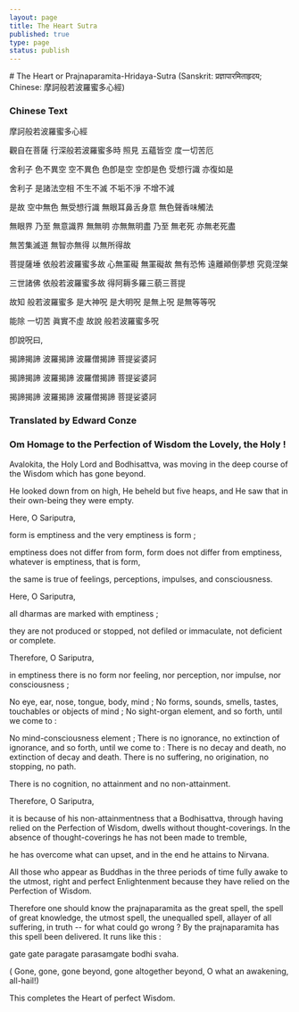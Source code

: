 ```yaml
--- 
layout: page
title: The Heart Sutra
published: true
type: page
status: publish
---
```

<meta http-equiv="Content-Type" content="text/html;charset=utf-8" />
# The Heart or Prajnaparamita-Hridaya-Sutra
(Sanskrit:  प्रज्ञापारमिताहृदय; Chinese: 摩訶般若波羅蜜多心經)

### Chinese Text

摩訶般若波羅蜜多心經

觀自在菩薩 行深般若波羅蜜多時 照見 五蘊皆空 度一切苦厄

舍利子 色不異空 空不異色 色卽是空 空卽是色 受想行識 亦復如是

舍利子 是諸法空相 不生不滅 不垢不淨 不增不減

是故 空中無色 無受想行識 無眼耳鼻舌身意 無色聲香味觸法

無眼界 乃至 無意識界 無無明 亦無無明盡 乃至 無老死 亦無老死盡

無苦集滅道 無智亦無得 以無所得故

菩提薩埵 依般若波羅蜜多故 心無罣礙 無罣礙故 無有恐怖 遠離顚倒夢想 究竟涅槃

三世諸佛 依般若波羅蜜多故 得阿耨多羅三藐三菩提

故知 般若波羅蜜多 是大神呪 是大明呪 是無上呪 是無等等呪

能除 一切苦 眞實不虛 故說 般若波羅蜜多呪

卽說呪曰,

揭諦揭諦 波羅揭諦 波羅僧揭諦 菩提娑婆訶

揭諦揭諦 波羅揭諦 波羅僧揭諦 菩提娑婆訶

揭諦揭諦 波羅揭諦 波羅僧揭諦 菩提娑婆訶


### Translated by Edward Conze

### Om Homage to the Perfection of Wisdom the Lovely, the Holy !

Avalokita, the Holy Lord and Bodhisattva, was moving in the deep  course of the Wisdom which has  gone beyond.

He looked down from on high, He beheld but five heaps, and He saw  that in their own-being they were  empty.

Here, O Sariputra,

form is emptiness and the very emptiness is form ;

emptiness does not differ from form, form does not differ from  emptiness, whatever is emptiness,  that is form,

the same is true of feelings, perceptions, impulses, and  consciousness.

Here, O Sariputra,

all dharmas are marked with emptiness ;

they are not produced or stopped, not defiled or immaculate, not  deficient or complete.

Therefore, O Sariputra,

in emptiness there is no form nor feeling, nor perception, nor  impulse, nor consciousness ;

No eye, ear, nose, tongue, body, mind ; No forms, sounds, smells,  tastes, touchables or objects of  mind ; No sight-organ element, and so forth, until we come to :

No mind-consciousness element ; There is no ignorance, no extinction  of ignorance, and so forth,  until we come to : There is no decay and death, no extinction of decay  and death. There is no  suffering, no origination, no stopping, no path.

There is no cognition, no attainment and no non-attainment.

Therefore, O Sariputra,

it is because of his non-attainmentness that a Bodhisattva, through  having relied on the Perfection of  Wisdom, dwells without thought-coverings. In the absence of  thought-coverings he has not been  made to tremble,

he has overcome what can upset, and in the end he attains to Nirvana.

All those who appear as Buddhas in the three periods of time fully  awake to the utmost, right and  perfect Enlightenment because they have relied on the Perfection of  Wisdom.

Therefore one should know the prajnaparamita as the great spell, the  spell of great knowledge, the  utmost spell, the unequalled spell, allayer of all suffering, in truth  -- for what could go wrong ? By  the prajnaparamita has this spell been delivered. It runs like this :

gate gate paragate parasamgate bodhi svaha.

( Gone, gone, gone beyond, gone altogether beyond, O what an  awakening, all-hail!)

This completes the Heart of perfect Wisdom.
